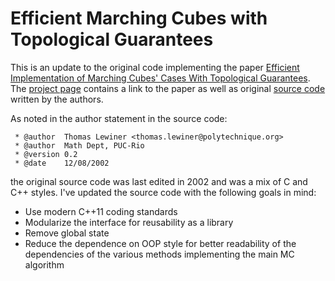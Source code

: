 # Efficient Marching Cubes with Topological Guarantees

This is an update to the original code implementing the paper [Efficient Implementation of Marching Cubes' Cases With Topological Guarantees](https://www-s.ks.uiuc.edu/Research/vmd/projects/ece498/surf/lewiner.pdf).  The [project page](http://www.matmidia.mat.puc-rio.br/tomlew/publication_page.php?pubkey=marching_cubes_jgt) contains a link to the paper as well as original [source code](http://www.matmidia.mat.puc-rio.br/tomlew/srcs/marching_cubes_jgt.zip) written by the authors.

As noted in the author statement in the source code:

```
 * @author  Thomas Lewiner <thomas.lewiner@polytechnique.org>
 * @author  Math Dept, PUC-Rio
 * @version 0.2
 * @date    12/08/2002
```

the original source code was last edited in 2002 and was a mix of C and C++ styles.  I've updated the source code with the following goals in mind:

* Use modern C++11 coding standards
* Modularize the interface for reusability as a library
* Remove global state
* Reduce the dependence on OOP style for better readability of the dependencies of the various methods implementing the main MC algorithm

